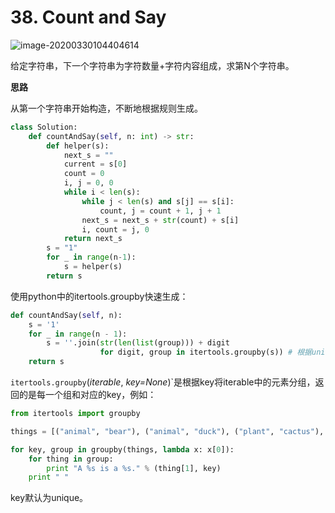 # 38. Count and Say

![image-20200330104404614](../../../.assert/image-20200330104404614.png)

给定字符串，下一个字符串为字符数量+字符内容组成，求第N个字符串。

**思路**

从第一个字符串开始构造，不断地根据规则生成。

~~~python
class Solution:
    def countAndSay(self, n: int) -> str:
        def helper(s):
            next_s = ""
            current = s[0]
            count = 0
            i, j = 0, 0
            while i < len(s):
                while j < len(s) and s[j] == s[i]:
                    count, j = count + 1, j + 1
                next_s = next_s + str(count) + s[i]
                i, count = j, 0
            return next_s
        s = "1"
        for _ in range(n-1):
            s = helper(s)
        return s
~~~

使用python中的itertools.groupby快速生成：

~~~python
def countAndSay(self, n):
    s = '1'
    for _ in range(n - 1):
        s = ''.join(str(len(list(group))) + digit
                    for digit, group in itertools.groupby(s)) # 根据unique属性将其分组
    return s
~~~

`itertools.groupby`(*iterable*, *key=None*)`是根据key将iterable中的元素分组，返回的是每一个组和对应的key，例如：

~~~python
from itertools import groupby

things = [("animal", "bear"), ("animal", "duck"), ("plant", "cactus"), ("vehicle", "speed boat"), ("vehicle", "school bus")]

for key, group in groupby(things, lambda x: x[0]):
    for thing in group:
        print "A %s is a %s." % (thing[1], key)
    print " "
~~~

key默认为unique。